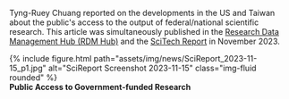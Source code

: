 Tyng-Ruey Chuang reported on the developments in the US and Taiwan about the public's access to the output of federal/national scientific research. This article was simultaneously published in the [Research Data Management Hub (RDM Hub)](https://rdm.depositar.io/zh_TW/news/20231115-us-taiwan-recent-public-access-development) and the [SciTech Report](https://www.scimonth.com.tw/archives/7684) in November 2023.

<div class="row">
    <div class="col-sm mt-3 mt-md-0">
        {% include figure.html path="assets/img/news/SciReport_2023-11-15_p1.jpg" alt="SciReport Screenshot 2023-11-15" class="img-fluid rounded" %}
    </div>
</div>
<div class="caption">
    <b>Public Access to Government-funded Research</b>
</div>
